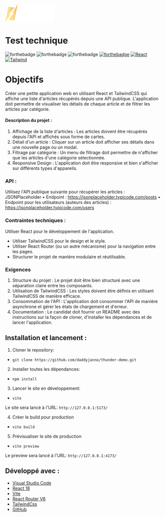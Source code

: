 ![HRnet](/public/thunder-logo.webp)

# Test technique

![forthebadge](https://forthebadge.com/images/badges/uses-html.svg)
![forthebadge](https://forthebadge.com/images/badges/uses-css.svg)
![forthebadge](https://forthebadge.com/images/badges/uses-js.svg)
[![forthebadge](https://forthebadge.com/images/badges/uses-git.svg)](https://github.com/ArthurBlanc)
[![React](https://img.shields.io/badge/react-20232a?style=for-the-badge&logo=react&logocolor=61dafb)](https://reactjs.org/)
[![Tailwind](https://img.shields.io/badge/Tailwind-593D88?style=for-the-badge&logo=tailwindcss&logoColor=white)](https://tailwindcss.com//)

# Objectifs

Créer une petite application web en utilisant React et TailwindCSS qui affiche une liste d'articles
récupérés depuis une API publique. L'application doit permettre de visualiser les détails de chaque
article et de filtrer les articles par catégorie.

#### Description du projet :

1. Affichage de la liste d'articles : Les articles doivent être récupérés depuis l'API et affichés
   sous forme de cartes.
2. Détail d'un article : Cliquer sur un article doit afficher ses détails dans une nouvelle page
   ou un modal.
3. Filtrage par catégorie : Un menu de filtrage doit permettre de n'afficher que les articles
   d'une catégorie sélectionnée.
4. Responsive Design : L'application doit être responsive et bien s'afficher sur différents types
   d'appareils.

### API :

Utilisez l'API publique suivante pour récupérer les articles : JSONPlaceholder
• Endpoint : https://jsonplaceholder.typicode.com/posts
• Endpoint pour les utilisateurs (auteurs des articles) :
https://jsonplaceholder.typicode.com/users

### Contraintes techniques :

Utiliser React pour le développement de l'application.

-   Utiliser TailwindCSS pour le design et le style.
-   Utiliser React Router (ou un autre mécanisme) pour la navigation entre les pages.
-   Structurer le projet de manière modulaire et réutilisable.

### Exigences

1. Structure du projet : Le projet doit être bien structuré avec une séparation claire entre les
   composants.
2. Utilisation de TailwindCSS : Les styles doivent être définis en utilisant TailwindCSS de
   manière efficace.
3. Consommation de l'API : L'application doit consommer l'API de manière asynchrone et
   gérer les états de chargement et d'erreur.
4. Documentation : Le candidat doit fournir un README avec des instructions sur la façon
   de cloner, d'installer les dépendances et de lancer l'application.

## Installation et lancement :

1. Cloner le repository:

-   `git clone https://github.com/daddyjanno/thunder-demo.git`

2. Installer toutes les dépendances:

-   `npm install`

3. Lancer le site en développement:

-   `vite`

Le site sera lancé à l'URL:
`http://127.0.0.1:5173/`

4. Créer le build pour production

-   `vite build`

5. Prévisualiser le site de production

-   `vite preview`

Le preview sera lancé à l'URL:
`http://127.0.0.1:4173/`

## Développé avec :

-   [Visual Studio Code](https://code.visualstudio.com/)
-   [React 18](https://fr.reactjs.org/)
-   [Vite](https://vitejs.dev/guide/)
-   [React Router V6](https://reactrouter.com/)
-   [TailwindCss](https://tailwindcss.com/)
-   [GitHub](https://github.com/)
